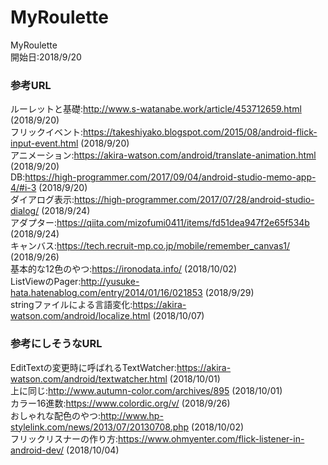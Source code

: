 # MyRoulette
MyRoulette  
開始日:2018/9/20

### 参考URL
ルーレットと基礎:http://www.s-watanabe.work/article/453712659.html (2018/9/20)  
フリックイベント:https://takeshiyako.blogspot.com/2015/08/android-flick-input-event.html (2018/9/20)  
アニメーション:https://akira-watson.com/android/translate-animation.html (2018/9/20)  
DB:https://high-programmer.com/2017/09/04/android-studio-memo-app-4/#i-3 (2018/9/20)  
ダイアログ表示:https://high-programmer.com/2017/07/28/android-studio-dialog/ (2018/9/24)  
アダプター:https://qiita.com/mizofumi0411/items/fd51dea947f2e65f534b (2018/9/24)  
キャンバス:https://tech.recruit-mp.co.jp/mobile/remember_canvas1/ (2018/9/26)  
基本的な12色のやつ:https://ironodata.info/ (2018/10/02)  
ListViewのPager:http://yusuke-hata.hatenablog.com/entry/2014/01/16/021853 (2018/9/29)  
stringファイルによる言語変化:https://akira-watson.com/android/localize.html (2018/10/07)  

### 参考にしそうなURL
EditTextの変更時に呼ばれるTextWatcher:https://akira-watson.com/android/textwatcher.html (2018/10/01)  
上に同じ:http://www.autumn-color.com/archives/895 (2018/10/01)  
カラー16進数:https://www.colordic.org/v/ (2018/9/26)  
おしゃれな配色のやつ:http://www.hp-stylelink.com/news/2013/07/20130708.php (2018/10/02)  
フリックリスナーの作り方:https://www.ohmyenter.com/flick-listener-in-android-dev/ (2018/10/04)  
